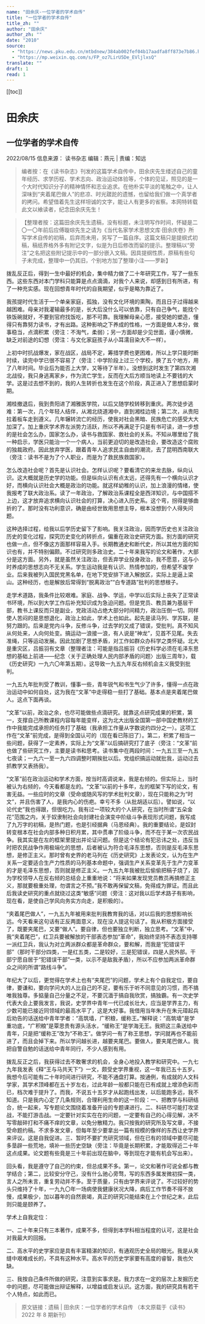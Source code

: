 ```yaml
---
name: "田余庆-一位学者的学术自传"
title: "一位学者的学术自传"
title_zh: ""
author: "田余庆"
author_zh: ""
date: "2010"
source:
  - "https://news.pku.edu.cn/mtbdnew/384ab002fef04b17aadfa8ff873e7b86.htm"
  - "https://mp.weixin.qq.com/s/FP_oz7LirU5De_EVljlxsQ"
translate: ""
draft: 1
read: 1
---
```


[[toc]]

# 田余庆

## 一位学者的学术自传

2022/08/15 信息来源： 读书杂志
编辑：燕元 | 责编：知远

> 编者按：在《读书杂志》刊发的这篇学术自传中，田余庆先生缕述自己的童年经历、求学历程、学术志向、政治运动体验等，个体的见证，照见的是一个大时代知识分子的精神情怀和志业追求。在他朴实平淡的笔触之中，让人深味到“夹着尾巴做人”的悲凉、时光蹉跎的遗憾，也留给我们做一个真学者的拷问。希望借着先生这样坦诚的文字，能让人有更多的省察。本网特转载此文以飨读者，纪念田余庆先生！

> 【整理者按：这篇田余庆先生遗稿，没有标题，未注明写作时间，怀疑是二〇一〇年前后应傅璇琮先生之请为《当代名家学术思想文库·田余庆卷》所写学术自传的初稿，后弃而未用，另写了一篇自序。这篇文稿只是提纲式初稿，稿纸界格外多有附记文字，似是为日后修改而留的提示。整理稿以“旁注”之名把这些附记提示中的一部分嵌入文稿。因具提纲性质，原稿有些句子未完成，整理中一仍其旧，个别地方加了整理小注——罗新】

拨乱反正后，得到一生中最好的机会，集中精力做了二十年研究工作，写了一些东西。这些东西对本门学科只能算是点点滴滴，对我个人来说，却感到日有所进，有了一种充实感。现在回想青年时代的自我期望，似乎是略为靠近了。

我孩提时代生活于一个单亲家庭，孤独，没有文化环境的熏陶，而且日子过得越来越困难。母亲对我灌输最多的是，长大后没什么可以依靠，只有自己争气，能找个铁饭碗就好，不要到官府找饭吃，那不可靠。我理解母亲心愿，接受她的塑造，懂得只有靠努力读书，才有出路。这种影响之下养成的性格，一方面是做人本分，做事稳当，点滴积累（旁注：不淘气，柔弱）；另一方面却是少见世面，谨小慎微，缺乏对前途的幻想（旁注：与文化家庭孩子从小耳濡目染大不一样）。

上初中时抗战爆发，家在战区，战局不定，筹措学费也更困难，所以上学只能时断时续，读完中学已很不容易了（旁注：中学阶段上过三个学校，换了五个地方，用了八年时间。毕业后为能否上大学，又等待了半年）。没想到这时发生了第四次湘北战役，我只身逃离家乡，作为流亡学生，反而在大后方顺当地读上不要钱的大学。这是过去想不到的，我的人生转折也发生在这个阶段，真正进入了思想启蒙时期。

湘桂撤退后，我到贵阳进了湘雅医学院，以后又随学校转移到重庆。两次徒步逃难：第一次，几个年轻人结伴，从湘北绕道湘中，直到湘桂边境；第二次，从贵阳拉着板车走到遵义。几年辗转流亡的经历，使我对社会黑暗、民族危亡的感受大大加深了。加上重庆学术界左派势力活跃，所以不再满足于只是有书可读，进一步想的是社会怎么办，国家怎么办，读书与救国家、救社会的关系。不知从哪里给了我一种启示，学医只能治一个一个病人，当前更迫切的是改造社会，要改造这个腐败的独裁政府。因此放弃学医，跟着青年人追求民主自由的潮流，去了昆明西南联大（旁注：读书不是为了个人职业，而是为了救民族救国家）。

怎么改造社会呢？首先是认识社会。怎样认识呢？要看清它的来龙去脉，纵向认识。这大概就是历史学的功能。但是纵向认识有点太远，还得先有一个横向认识才好，而横向认识社会大概是政治的功能。就这样幼稚的认识，加上浪漫的情绪，使我报考了联大政治系。读了一年政治，了解政治系课程全是西洋知识，与中国搭不上边，这才放弃追求横向认识社会的打算，决心进入历史系。这个弯，拐得是够曲折的了。那时没有功利意识，确是由经世致用思想主导，根本没想到个人得失问题。

这种选择过程，给我以后学历史留下了影响。我关注政治，因而学历史也关注政治历史的变化过程，探究历史变化的转折点，偏重在政治史研究方面。别方面的研究也做一点，但不像这方面那样容易入手。长期教通史和断代史，所以其他方面的知识也有，并不特别偏颇。不过研究则多政治史。二十年来我写的论文和著作，大部分是这方面。另外，就是虽然关注政治，但丢弃学业投身政治，我不愿意，这与小时养成的思想志向不无关系。学生运动我是有认识、热情参加的，但希望不废学业。后来我被列入国民党黑名单，在地下党安排下进入解放区，实际上是逼上梁山。这种经历，也是解放后常得到“脱离政治”“白专道路”批判的思想根子。

走学术道路，我条件比较艰难。家庭、战争、学运，中学以后实际上丧失了正常读书环境，所以到大学工作后补充知识成为急迫问题。但是党员、教员兼为基层干部，教书上课反而只是副业，党政活动占绝大部分时间精力，政治压倒一切。同样使人苦闷的是思想退化，政治上如此，学术上也如此。起先是读马列、学苏联，是努力跟的。后来是党内斗争，反修斗争，过去学的又成了错误，受批判。真不知风从何处来，人向何处变。搞运动一浪接一浪，有人说是“神龙”，见首不见尾。失去准绳，只等运动发展。因此加剧了思想矛盾，对工作如群众办科学之类怀疑。北大是重灾区，吕振羽有文章（整理者注：可能是指吕振羽《历史科学必须在毛泽东思想的基础上前进——纪念〈关于正确处理人民内部矛盾的问题〉出版三周年》，载《历史研究》一九六〇年第五期）。这导致一九五九年反右倾机会主义我受到批判。

一九五九年批判受了教训，懂事一些，青年锐气和书生气少了许多，懂得一点在政治运动中如何自处，这为我在“文革”中走得稳一些打了基础。基本点是夹着尾巴做人。这点下面再谈。

“文革”以前，政治之余，也尽可能做些点滴研究。就靠这点研究成果的积累，第一，支撑自己所教课程内容每年能变样，这为北大出版全国第一部中国史教材的工作中我能完成承担的任务打了基础（我承担工作量从字数说约四分之一）。这项工作在“文革”前完成，是得到全国认可的（现在看已陈旧了）。第二，积累了相当一些问题，获得了一定素养，实际上为“文革”以后搞研究打了底子（旁注：“文革”前也做了些研究工作，主要是读书和思考。读书集中在两段时间：一九五三至一九五七夜读；一九六一至一九六四调整时期挨批以后。党组织搞运动就批我，运动过去抓教学又表扬我）。

“文革”前在政治运动和学术方面，按当时高调说来，我是右倾的。但实际上，当时被认为右倾的，今天看都是左的。“文革”以前的十多年，左的框架下写的论文，有害无益。一些应时的文章（受命或随风写的学术批判文章），现在只能称之为“时文”，并且伤害了人，是我内心的伤疤。幸亏不多（从批胡适以后）。譬如说，“以论代史”我也得跟，但很吃力。我有过一项较大的个人研究，在当时所谓“五朵金花”范围之内，关于奴隶制社会向封建社会演变中阶级斗争表现形式问题，我写成了九万字的初稿，是热门题，也是引经据典（马恩经典）。我的重要结论，是奴封转变根本在社会内部多种日积月累，其中贯串了阶级斗争，而不在于某一次农民战争。我其实是在左的框架里提出并论证问题。但是这个结论有犯忌讳之处，违反当时把农民战争作用极端化的思想，后者被认为符合毛泽东思想，否则是反毛泽东思想，是修正主义。那时曾有史界的老马列在《历史研究》上发表论文，认为在生产关系一定要适合生产力性质的马列基本命题中，强调生产关系变革先于生产力变革的才是毛泽东思想，否则就是修正主义。一九五九年我被批后偷偷把稿子烧了，因为学校领导人在反右倾的总结会上重重地说：“将来如果发现党员教员再搞修正主义，那就要极重处理，勿谓言之不预。”我不敢再保留文稿，免得成为罪证。而且此后我读史研究的重点就绕过这类“敏感”问题（旁注：这对我以后学术路子有影响，现在看，是使自己学风向务实方向走，是积极的）。

“夹着尾巴做人”，一九五九年被用来批判我教育我的话，对以后我的思想影响长远。今天看来这句话有正反两面意义，现在没人提这句话了。我从积极方面接受了，既要夹尾巴，又要“做人”。要自律，但也要独立判断，独立思考。“文革”中，我“夹着尾巴”，红卫兵要被解放的干部表态参加“革命”，我始终坚持不表态支持哪一派红卫兵，我认为对立两派群众都是革命群众，要和解，而我是“犯错误干部”（那时干部分四类，一是红五类，二是较好，三是犯错误，四是人民外部。干部宁愿自居于“犯错误干部”一类，以示不是敌我矛盾），所以不应参加两派革命群众之间的所谓“路线斗争”。

年纪大了以后，更觉得在学术上也有“夹尾巴”的问题，学术上有个自我定位，要自律，要谦和，要向学问大的人比自己的不足，要有乐于听不同意见的习惯，而不搞唯我独尊。多掂量自己分量之不足，不要沉湎于搞自我欣赏，搞独霸。有一次史学代表大会上要我发言，我说，史学界中青年一代已成长壮大，应当是学界主力，有少数可能已接近同领域的最高水平了，这是大好事。我借用当年朱升在朱元璋起兵后劝告的话送给中青年学者：“高筑墙，广积粮，缓称王。”解释说：“高筑墙”是学重功底，“广积粮”是覃思贵有源头活水，“缓称王”是学海无王。我把这三条送给中青年，只是把“缓称王”改为“不称王”。做学问一有了称王思想，学问就再也不能前进了，而且会掉下来。所以学问越长进，越要夹尾巴。要做人，要夹尾巴做人。我把自警自勉的话送给中青年同行，不少人感到有用。

拨乱反正之后，我获得过去不敢奢求的机会，全身心地投入教学和研究中。一九七九年我发表《释“王与马共天下”》一文，颇受史学界重视，这一年我已五十五岁。我想今后可能有二十年时间进行研究，不能不通盘打算。按通例，有成就的人文科学家，其学术顶峰都在五十岁左右，过此年龄一般都只能在已有成就上增添色彩而已，档次难于提升了。而我，不说五十五岁才从起跑线出发，以后能跑多远，我不知道。只是我内心定了几条规则，合理利用生命的这一阶段：一、把教学与科研结合，统一起来，写专题论文围绕着准备开设的专题课进行。二、科研尽可能打攻坚战，不能打游击战。一定要针对实实在在的问题，一定要有自己的心得见解，决不写零敲碎打和不痛不痒的文章，以免分散精力。我只按我的研究所及写文章，不接受命题约稿。不求多发文章，但每年至少要拿出一篇有规模的像样的东西让史学界来评议。这是自我促进。三、暂时不要扩充研究领域，但在已有的领域中要尽可能多垦辟一些荒地，填补一些历史空缺（旁注：毕竟是长期积累，才能取得近二十年这点成果。论文题有些竟是三十年前出现在脑中，等到现在才能有机会写出来）。

回头看，我是遵守了自己的约束，但总成果不多。第一，论文和著作可说全都与教学结合；第二，比较安分守己，没有什么驰心旁骛，写的东西多属发微初探一类，言人之所未言，重复劳动并不多。至于质量，只有由学界来评说了。不过较好的势头只维持了十年，一九九〇年一场病使我健康状况大降，病后工作节奏不得不放慢，成果极少，加以暮年的自然衰竭，真正的研究只能结束在上个世纪之末，此后则只能是颐养了。

学术上自我定位：

一、二十年来只有三本著作，成果不多，但得到本学科相当程度的认可，这是社会对我最大的回报。

二、高水平的史学家应是具有丰富精湛的知识，有通观历史全局的眼光。我是从夹缝中艰难成长的，不具有这种水平。高水平的历史学家要有高度的睿智，我也欠缺。

三、我按自己条件所做的研究，注意到实事求是。我力求在一定的层次上发掘历史中的问题，尽可能做出辩证解释，以增益或启发认识。这方面，我的研究具有若干个人特点，如此而已。

> 原文链接：遗稿 | 田余庆：一位学者的学术自传
> （本文原载于《读书》2022 年 8 期新刊）
